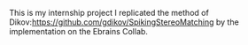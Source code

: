 This is my internship project
I replicated the method of Dikov:https://github.com/gdikov/SpikingStereoMatching by the implementation on the Ebrains Collab.
